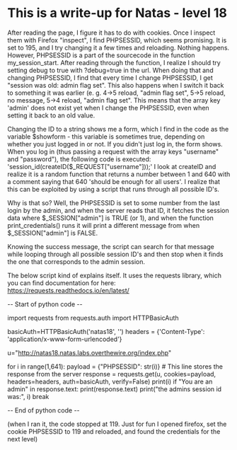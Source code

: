 # This is a write-up for Natas - level 18

After reading the page, I figure it has to do with cookies. Once I inspect them with Firefox "inspect", I find PHPSESSID, which seems promising. It is set to 195, and I try changing it a few times and reloading. 
Nothing happens. However, PHPSESSID is a part of the sourcecode in the function my_session_start. 
After reading through the function, I realize I should try setting debug to true with ?debug=true in the url. When doing that and changing PHPSESSID, I find that every time I change PHPSESSID, I get "session was old: admin flag set". 
This also happens when I switch it back to something it was earlier (e. g. 4->5 reload, "admin flag set", 5->5 reload, no message, 5->4 reload, "admin flag set". This means that the array key 'admin' does not exist yet when I change the PHPSESSID, even when setting it back to an old value.

Changing the ID to a string shows me a form, which I find in the code as the variable $showform - this variable is sometimes true, depending on whether you just logged in or not. If you didn't just log in, the form shows. 
When you log in (thus passing a request with the array keys "username" and "password"), the following code is executed: 'session_id(createID($_REQUEST["username"]));'
I look at createID and realize it is a random function that returns a number between 1 and 640 with a comment saying that 640 'should be enough for all users'. I realize that this can be exploited by using a script that runs through all possible ID's. 

Why is that so? Well, the PHPSESSID is set to some number from the last login by the admin, and when the server reads that ID, it fetches the session data where $_SESSION["admin"] is TRUE (or 1), and when the function print_credentials() runs it will print a different message from when $_SESSION["admin"] is FALSE. 

Knowing the success message, the script can search for that message while looping through all possible session ID's and then stop when it finds the one that corresponds to the admin session.

The below script kind of explains itself. It uses the requests library, which you can find documentation for here: https://requests.readthedocs.io/en/latest/

-- Start of python code --

import requests
from requests.auth import HTTPBasicAuth

basicAuth=HTTPBasicAuth('natas18', '<secret-password>')
headers = {'Content-Type': 'application/x-www-form-urlencoded'}

u="http://natas18.natas.labs.overthewire.org/index.php"

for i in range(1,641):
    payload = {"PHPSESSID": str(i)}
    # This line stores the response from the server
    response = requests.get(u, cookies=payload, headers=headers, auth=basicAuth, verify=False)
    print(i)
    if "You are an admin" in response.text:
        print(response.text)
        print("the admins session id was:", i)
        break

-- End of python code -- 

(when I ran it, the code stopped at 119. Just for fun I opened firefox, set the cookie PHPSESSID to 119 and reloaded, and found the credentials for the next level)



